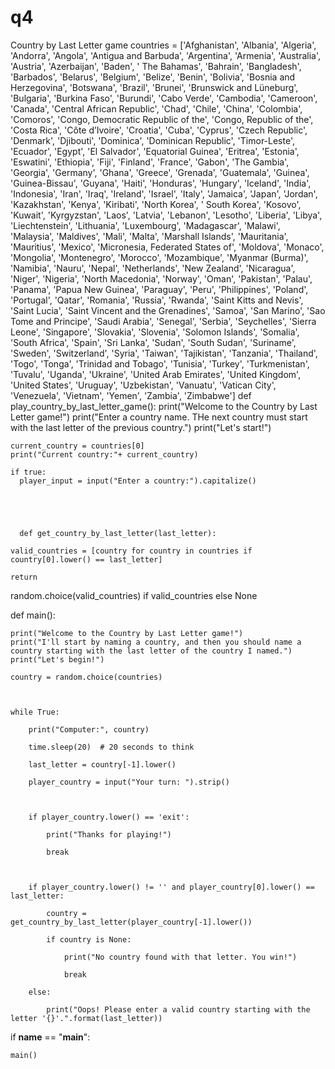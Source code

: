 # q4
Country by Last Letter game
countries = ['Afghanistan', 'Albania', 'Algeria', 'Andorra', 'Angola', 'Antigua and Barbuda', 'Argentina', 
            'Armenia', 'Australia', 'Austria', 'Azerbaijan', 'Baden', ' The Bahamas', 
            'Bahrain', 'Bangladesh', 'Barbados', 'Belarus', 'Belgium', 'Belize', 'Benin', 'Bolivia', 'Bosnia and Herzegovina',
            'Botswana', 'Brazil', 'Brunei', 'Brunswick and Lüneburg', 'Bulgaria', 'Burkina Faso', 'Burundi', 'Cabo Verde', 
            'Cambodia', 'Cameroon', 'Canada', 'Central African Republic', 'Chad', 'Chile', 'China', 'Colombia', 
            'Comoros', 'Congo, Democratic Republic of the', 'Congo, Republic of the', 'Costa Rica', 'Côte d’Ivoire', 
            'Croatia', 'Cuba', 'Cyprus', 'Czech Republic', 'Denmark', 'Djibouti', 'Dominica', 'Dominican Republic', 
            'Timor-Leste', 'Ecuador', 'Egypt', 'El Salvador', 'Equatorial Guinea', 'Eritrea', 
            'Estonia', 'Eswatini', 'Ethiopia', 'Fiji', 'Finland', 'France', 'Gabon', 'The Gambia', 'Georgia', 'Germany', 
            'Ghana', 'Greece', 'Grenada', 'Guatemala', 'Guinea', 'Guinea-Bissau', 'Guyana', 'Haiti', 'Honduras', 'Hungary', 
            'Iceland', 'India', 'Indonesia', 'Iran', 'Iraq', 'Ireland', 'Israel', 'Italy', 'Jamaica', 'Japan', 'Jordan', 
            'Kazakhstan', 'Kenya', 'Kiribati', 'North Korea', ' South Korea', 'Kosovo', 'Kuwait', 'Kyrgyzstan', 'Laos', 
            'Latvia', 'Lebanon', 'Lesotho', 'Liberia', 'Libya', 'Liechtenstein', 'Lithuania', 'Luxembourg', 'Madagascar', 
            'Malawi', 'Malaysia', 'Maldives', 'Mali', 'Malta', 'Marshall Islands', 'Mauritania', 'Mauritius', 'Mexico', 
            'Micronesia, Federated States of', 'Moldova', 'Monaco', 'Mongolia', 'Montenegro', 'Morocco', 'Mozambique', 
            'Myanmar (Burma)', 'Namibia', 'Nauru', 'Nepal', 'Netherlands', 'New Zealand', 'Nicaragua', 'Niger', 'Nigeria',
            'North Macedonia', 'Norway', 'Oman', 'Pakistan', 'Palau', 'Panama', 'Papua New Guinea', 'Paraguay', 'Peru', 
            'Philippines', 'Poland', 'Portugal', 'Qatar', 'Romania', 'Russia', 'Rwanda', 'Saint Kitts and Nevis', 
            'Saint Lucia', 'Saint Vincent and the Grenadines', 'Samoa', 'San Marino', 'Sao Tome and Principe', 
            'Saudi Arabia', 'Senegal', 'Serbia', 'Seychelles', 'Sierra Leone', 'Singapore', 'Slovakia', 'Slovenia', 
            'Solomon Islands', 'Somalia', 'South Africa', 'Spain', 'Sri Lanka', 'Sudan', 'South Sudan', 'Suriname', 
            'Sweden', 'Switzerland', 'Syria', 'Taiwan', 'Tajikistan', 'Tanzania', 'Thailand', 'Togo', 'Tonga', 
            'Trinidad and Tobago', 'Tunisia', 'Turkey', 'Turkmenistan', 'Tuvalu', 'Uganda', 'Ukraine', 
            'United Arab Emirates', 'United Kingdom', 'United States', 'Uruguay', 'Uzbekistan', 'Vanuatu', 
            'Vatican City', 'Venezuela', 'Vietnam', 'Yemen', 'Zambia', 'Zimbabwe']
def
play_country_by_last_letter_game():
    print("Welcome to the Country by Last Letter game!")
    print("Enter a country name. THe next country must start with the last letter of the previous country.")
    print("Let's start!")

    current_country = countries[0]    
    print("Current country:"+ current_country)
    
    if true:
      player_input = input("Enter a country:").capitalize()





      def get_country_by_last_letter(last_letter):

    valid_countries = [country for country in countries if country[0].lower() == last_letter]

    return 
random.choice(valid_countries) if valid_countries else None



def main():

    print("Welcome to the Country by Last Letter game!")
    print("I'll start by naming a country, and then you should name a country starting with the last letter of the country I named.")
    print("Let's begin!")

    country = random.choice(countries)

    

    while True:

        print("Computer:", country)

        time.sleep(20)  # 20 seconds to think

        last_letter = country[-1].lower()

        player_country = input("Your turn: ").strip()



        if player_country.lower() == 'exit':

            print("Thanks for playing!")

            break



        if player_country.lower() != '' and player_country[0].lower() == last_letter:

            country = get_country_by_last_letter(player_country[-1].lower())

            if country is None:

                print("No country found with that letter. You win!")

                break

        else:

            print("Oops! Please enter a valid country starting with the letter '{}'.".format(last_letter))



if __name__ == "__main__":

    main()
      
